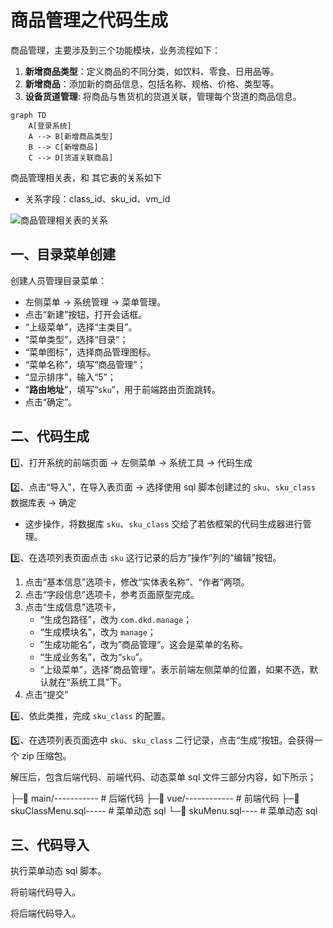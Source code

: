 # 商品管理之代码生成

商品管理，主要涉及到三个功能模块，业务流程如下：

1. **新增商品类型**：定义商品的不同分类，如饮料、零食、日用品等。
2. **新增商品**：添加新的商品信息，包括名称、规格、价格、类型等。
3. **设备货道管理**: 将商品与售货机的货道关联，管理每个货道的商品信息。

```mermaid
graph TD
    A[登录系统]
    A --> B[新增商品类型]
    B --> C[新增商品]
    C --> D[货道关联商品]
```

商品管理相关表，和 其它表的关系如下

- 关系字段：class_id、sku_id、vm_id

![商品管理相关表的关系](/Users/zetian/workshop/project/dkd-parent/Note/NodeAssets/商品管理相关表的关系.png)

## 一、目录菜单创建

创建人员管理目录菜单：

- 左侧菜单 -> 系统管理 -> 菜单管理。
- 点击“新建”按钮，打开会话框。
- “上级菜单”，选择“主类目”。
- “菜单类型”，选择“目录”；
- “菜单图标”，选择商品管理图标。
- “菜单名称”，填写“商品管理”；
- “显示排序”，输入“5”；
- “**路由地址**”，填写“`sku`”，用于前端路由页面跳转。
- 点击“确定”。

## 二、代码生成

1️⃣、打开系统的前端页面 -> 左侧菜单 -> 系统工具 -> 代码生成

2️⃣、点击“导入”，在导入表页面 -> 选择使用 sql 脚本创建过的 `sku`、`sku_class` 数据库表 -> 确定

- 这步操作，将数据库 `sku`、`sku_class` 交给了若依框架的代码生成器进行管理。

3️⃣、在选项列表页面点击 `sku` 这行记录的后方“操作”列的“编辑”按钮。

1. 点击“基本信息”选项卡，修改“实体表名称”、“作者”两项。
2. 点击“字段信息”选项卡，参考页面原型完成。
3. 点击“生成信息”选项卡，
   - “生成包路径”，改为 `com.dkd.manage`；
   - “生成模块名”，改为 `manage`；
   - ”生成功能名“，改为”商品管理“。这会是菜单的名称。
   - “生成业务名”，改为“`sku`”。
   - “上级菜单”，选择”商品管理“。表示前端左侧菜单的位置，如果不选，默认就在“系统工具”下。
4. 点击“提交”

4️⃣、依此类推，完成 `sku_class` 的配置。

5️⃣、在选项列表页面选中 `sku`、`sku_class`  二行记录，点击“生成”按钮。会获得一个 zip 压缩包。

解压后，包含后端代码、前端代码、动态菜单 sql 文件三部分内容，如下所示；

├─📁 main/----------- # 后端代码
├─📁 vue/------------ # 前端代码
├─📄 skuClassMenu.sql----- # 菜单动态 sql
└─📄 skuMenu.sql---- # 菜单动态 sql

## 三、代码导入

执行菜单动态 sql 脚本。

将前端代码导入。

将后端代码导入。
